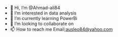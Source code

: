 - 👋 Hi, I’m @Ahmad-ali84
- 👀 I’m interested in data analysis
- 🌱 I’m currently learning PowerBi
- 💞️ I’m looking to collaborate on 
- 📫 How to reach me Email;ausleo84@yahoo.com

<!---
Ahmad-ali84/Ahmad-ali84 is a ✨ special ✨ repository because its `README.md` (this file) appears on your GitHub profile.
You can click the Preview link to take a look at your changes.
--->
